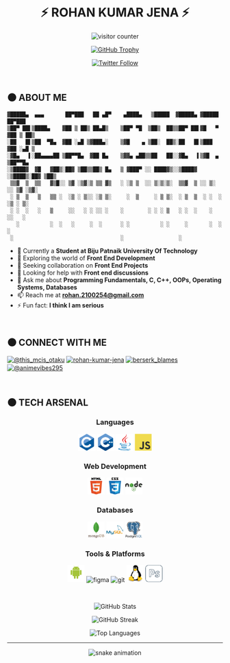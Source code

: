 <div align="center">

# ⚡ ROHAN KUMAR JENA ⚡

<img src="https://komarev.com/ghpvc/?username=the-cheater&label=Visitors&color=000000&style=flat" alt="visitor counter" />

<br>

[![GitHub Trophy](https://github-profile-trophy.vercel.app/?username=the-cheater&theme=darkhub&no-frame=true&row=1&column=6)](https://github.com/ryo-ma/github-profile-trophy)

[![Twitter Follow](https://img.shields.io/twitter/follow/this_mcis_otaku?color=000000&logo=twitter&style=for-the-badge)](https://twitter.com/@this_mcis_otaku)

</div>

<br>

## 🌑 ABOUT ME

```
▓█████▄  ▄▄▄       ██▀███   ██ ▄█▀    ▄████▄   ▒█████  ▓█████▄ ▓█████  ██▀███  
▒██▀ ██▌▒████▄    ▓██ ▒ ██▒ ██▄█▒    ▒██▀ ▀█  ▒██▒  ██▒▒██▀ ██▌▓█   ▀ ▓██ ▒ ██▒
░██   █▌▒██  ▀█▄  ▓██ ░▄█ ▒▓███▄░    ▒▓█    ▄ ▒██░  ██▒░██   █▌▒███   ▓██ ░▄█ ▒
░▓█▄   ▌░██▄▄▄▄██ ▒██▀▀█▄  ▓██ █▄    ▒▓▓▄ ▄██▒▒██   ██░░▓█▄   ▌▒▓█  ▄ ▒██▀▀█▄  
░▒████▓  ▓█   ▓██▒░██▓ ▒██▒▒██▒ █▄   ▒ ▓███▀ ░░ ████▓▒░░▒████▓ ░▒████▒░██▓ ▒██▒
 ▒▒▓  ▒  ▒▒   ▓▒█░░ ▒▓ ░▒▓░▒ ▒▒ ▓▒   ░ ░▒ ▒  ░░ ▒░▒░▒░  ▒▒▓  ▒ ░░ ▒░ ░░ ▒▓ ░▒▓░
 ░ ▒  ▒   ▒   ▒▒ ░  ░▒ ░ ▒░░ ░▒ ▒░     ░  ▒     ░ ▒ ▒░  ░ ▒  ▒  ░ ░  ░  ░▒ ░ ▒░
 ░ ░  ░   ░   ▒     ░░   ░ ░ ░░ ░    ░        ░ ░ ░ ▒   ░ ░  ░    ░     ░░   ░ 
   ░          ░  ░   ░     ░  ░      ░ ░          ░ ░     ░       ░  ░   ░     
 ░                                   ░                  ░                       
```

- 🔭 Currently a **Student at Biju Patnaik University Of Technology**
- 🌱 Exploring the world of **Front End Development**
- 👯 Seeking collaboration on **Front End Projects**
- 🤝 Looking for help with **Front end discussions**
- 💬 Ask me about **Programming Fundamentals, C, C++, OOPs, Operating Systems, Databases**
- 📫 Reach me at **rohan.2100254@gmail.com**
- ⚡ Fun fact: **I think I am serious**

<br>

## 🌑 CONNECT WITH ME

<p>
<a href="https://twitter.com/@this_mcis_otaku" target="blank"><img align="center" src="https://raw.githubusercontent.com/rahuldkjain/github-profile-readme-generator/master/src/images/icons/Social/twitter.svg" alt="@this_mcis_otaku" height="30" width="40" /></a>
<a href="https://www.linkedin.com/in/rohan-kumar-jena-577129269" target="blank"><img align="center" src="https://raw.githubusercontent.com/rahuldkjain/github-profile-readme-generator/master/src/images/icons/Social/linked-in-alt.svg" alt="rohan-kumar-jena" height="30" width="40" /></a>
<a href="https://instagram.com/berserk_blames" target="blank"><img align="center" src="https://raw.githubusercontent.com/rahuldkjain/github-profile-readme-generator/master/src/images/icons/Social/instagram.svg" alt="berserk_blames" height="30" width="40" /></a>
<a href="https://www.youtube.com/c/@animevibes295" target="blank"><img align="center" src="https://raw.githubusercontent.com/rahuldkjain/github-profile-readme-generator/master/src/images/icons/Social/youtube.svg" alt="@animevibes295" height="30" width="40" /></a>
</p>

<br>

## 🌑 TECH ARSENAL

<div align="center">

### Languages
<p>
<img src="https://raw.githubusercontent.com/devicons/devicon/master/icons/c/c-original.svg" alt="c" width="40" height="40"/>
<img src="https://raw.githubusercontent.com/devicons/devicon/master/icons/cplusplus/cplusplus-original.svg" alt="cplusplus" width="40" height="40"/>
<img src="https://raw.githubusercontent.com/devicons/devicon/master/icons/java/java-original.svg" alt="java" width="40" height="40"/>
<img src="https://raw.githubusercontent.com/devicons/devicon/master/icons/javascript/javascript-original.svg" alt="javascript" width="40" height="40"/>
</p>

### Web Development
<p>
<img src="https://raw.githubusercontent.com/devicons/devicon/master/icons/html5/html5-original-wordmark.svg" alt="html5" width="40" height="40"/>
<img src="https://raw.githubusercontent.com/devicons/devicon/master/icons/css3/css3-original-wordmark.svg" alt="css3" width="40" height="40"/>
<img src="https://raw.githubusercontent.com/devicons/devicon/master/icons/nodejs/nodejs-original-wordmark.svg" alt="nodejs" width="40" height="40"/>
</p>

### Databases
<p>
<img src="https://raw.githubusercontent.com/devicons/devicon/master/icons/mongodb/mongodb-original-wordmark.svg" alt="mongodb" width="40" height="40"/>
<img src="https://raw.githubusercontent.com/devicons/devicon/master/icons/mysql/mysql-original-wordmark.svg" alt="mysql" width="40" height="40"/>
<img src="https://raw.githubusercontent.com/devicons/devicon/master/icons/postgresql/postgresql-original-wordmark.svg" alt="postgresql" width="40" height="40"/>
</p>

### Tools & Platforms
<p>
<img src="https://raw.githubusercontent.com/devicons/devicon/master/icons/android/android-original-wordmark.svg" alt="android" width="40" height="40"/>
<img src="https://www.vectorlogo.zone/logos/figma/figma-icon.svg" alt="figma" width="40" height="40"/>
<img src="https://www.vectorlogo.zone/logos/git-scm/git-scm-icon.svg" alt="git" width="40" height="40"/>
<img src="https://raw.githubusercontent.com/devicons/devicon/master/icons/linux/linux-original.svg" alt="linux" width="40" height="40"/>
<img src="https://raw.githubusercontent.com/devicons/devicon/master/icons/photoshop/photoshop-line.svg" alt="photoshop" width="40" height="40"/>
</p>

</div>

<div align="center">

<br>

![GitHub Stats](https://github-readme-stats.vercel.app/api?username=the-cheater&show_icons=true&theme=radical&hide_border=true)

![GitHub Streak](https://github-readme-streak-stats.herokuapp.com/?user=the-cheater&theme=radical&hide_border=true)

![Top Languages](https://github-readme-stats.vercel.app/api/top-langs/?username=the-cheater&layout=compact&theme=radical&hide_border=true)

</div>

---

<div align="center">
  <img src="https://raw.githubusercontent.com/the-cheater/the-cheater/output/github-contribution-grid-snake-dark.svg" alt="snake animation" />
</div>
